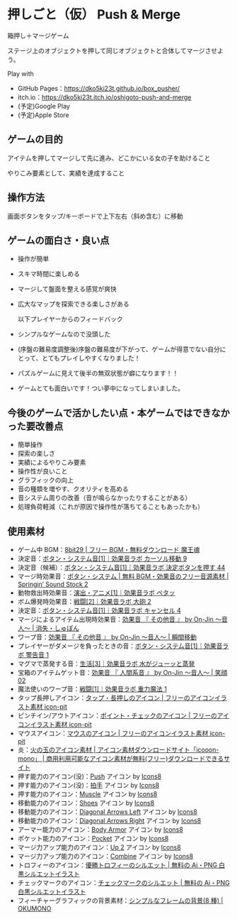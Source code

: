# 押しごと（仮） Push & Merge

箱押し＋マージゲーム

ステージ上のオブジェクトを押して同じオブジェクトと合体してマージさせよう。

Play with

- GitHub Pages：https://dko5ki23t.github.io/box_pusher/
- itch.io：https://dko5ki23t.itch.io/oshigoto-push-and-merge
- (予定)Google Play
- (予定)Apple Store

## ゲームの目的

アイテムを押してマージして先に進み、どこかにいる女の子を助けること

やりこみ要素として、実績を達成すること

## 操作方法

画面ボタンをタップ/キーボードで上下左右（斜め含む）に移動

## ゲームの面白さ・良い点

- 操作が簡単
- スキマ時間に楽しめる
- マージして盤面を整える感覚が爽快
- 広大なマップを探索できる楽しさがある

  以下プレイヤーからのフィードバック
- シンプルなゲームなので没頭した
- (序盤の難易度調整後)序盤の難易度が下がって、ゲームが得意でない自分にとって、とてもプレイしやすくなりました！
- パズルゲームに見えて後半の無双状態が癖になります！！
- ゲームとても面白いです！つい夢中になってしまいました。

## 今後のゲームで活かしたい点・本ゲームではできなかった要改善点

- 簡単操作
- 探索の楽しさ
- 実績によるやりこみ要素
- 操作性が良いこと
- グラフィックの向上
- 音の種類を増やす、クオリティを高める
- 音システム周りの改善（音が鳴らなかったりすることがある）
- 処理負荷軽減（これが原因で操作性が落ちてることもあったかも）

## 使用素材

- ゲーム中 BGM：[8bit29 | フリー BGM・無料ダウンロード 魔王魂](https://maou.audio/bgm_8bit29/)
- 決定音：[ボタン・システム音[1]｜効果音ラボ カーソル移動 9](https://soundeffect-lab.info/sound/button/)
- 決定音（候補）：[ボタン・システム音[1]｜効果音ラボ 決定ボタンを押す 44](https://soundeffect-lab.info/sound/button/)
- マージ時効果音：[ボタン・システム | 無料 BGM・効果音のフリー音源素材 | Springin’ Sound Stock 2](https://www.springin.org/sound-stock/category/system/page/2/)
- 動物救出時効果音：[演出・アニメ[1]｜効果音ラボ ペタッ](https://soundeffect-lab.info/sound/anime/)
- ボム爆発時効果音：[戦闘[2]｜効果音ラボ 大砲 2](https://soundeffect-lab.info/sound/battle/battle2.html)
- 決定音：[ボタン・システム音[1]｜効果音ラボ キャンセル 4](https://soundeffect-lab.info/sound/button/)
- マージによるアイテム出現時効果音：[効果音 『 その他音 』 by On-Jin ～音人～ | 消失・しゅぽん](https://on-jin.com/sound/ta.php)
- ワープ音：[効果音 『 その他音 』 by On-Jin ～音人～ | 瞬間移動](https://on-jin.com/sound/ta.php)
- プレイヤーがダメージを負ったときの音：[ボタン・システム音[1]｜効果音ラボ 警告音 1](https://soundeffect-lab.info/sound/button/)
- マグマで蒸発する音：[生活[3]｜効果音ラボ 水がジューッと蒸発](https://soundeffect-lab.info/sound/various/various3.html)
- 宝箱のアイテムゲット音：[効果音 『 人間系音 』 by On-Jin ～音人～ | 笑顔 02](https://on-jin.com/sound/hito.php)
- 魔法使いのワープ音：[戦闘[1]｜効果音ラボ 重力魔法 1](https://soundeffect-lab.info/sound/battle/)
- タップ長押しアイコン：[タップ・長押しのアイコン | フリーのアイコンイラスト素材 icon-pit](https://icon-pit.com/pictogram/9692)
- ピンチイン/アウトアイコン：[ポイント・チェックのアイコン | フリーのアイコンイラスト素材 icon-pit](https://icon-pit.com/pictogram/9311)
- マウスアイコン：[マウスのアイコン | フリーのアイコンイラスト素材 icon-pit](https://icon-pit.com/pictogram/1351)
- 炎：[火の玉のアイコン素材 | アイコン素材ダウンロードサイト「icooon-mono」 | 商用利用可能なアイコン素材が無料(フリー)ダウンロードできるサイト](https://icooon-mono.com/11143-%e7%81%ab%e3%81%ae%e7%8e%89%e3%81%ae%e3%82%a2%e3%82%a4%e3%82%b3%e3%83%b3%e7%b4%a0%e6%9d%90/)
- 押す能力のアイコン(没)：[Push](https://icons8.com/icon/55884/push) アイコン by [Icons8](https://icons8.com)
- 押す能力のアイコン(没)：[拍手](https://icons8.com/icon/tvj1aGNT22kb/applause) アイコン by [Icons8](https://icons8.com)
- 押す能力のアイコン：[Muscle](https://icons8.com/icon/4mOhSp6VyMZD/muscle) アイコン by [Icons8](https://icons8.com)
- 移動能力のアイコン：[Shoes](https://icons8.com/icon/22533/shoes) アイコン by [Icons8](https://icons8.com)
- 移動能力のアイコン：[Diagonal Arrows Left](https://icons8.com/icon/SbGzTSqTbwk9/diagonal-arrows-left) アイコン by [Icons8](https://icons8.com)
- 移動能力のアイコン：[Diagonal Arrows Right](https://icons8.com/icon/UTjIsvzATVuk/diagonal-arrows-right) アイコン by [Icons8](https://icons8.com)
- アーマー能力のアイコン：[Body Armor](https://icons8.com/icon/19573/body-armor) アイコン by [Icons8](https://icons8.com)
- ポケット能力のアイコン：[Pocket](https://icons8.com/icon/grz251ZvICLG/pocket) アイコン by [Icons8](https://icons8.com)
- マージ力アップ能力のアイコン：[Up 2](https://icons8.com/icon/XdZw2eW3vEVS/up-2) アイコン by [Icons8](https://icons8.com)
- マージ力アップ能力のアイコン：[Combine](https://icons8.com/icon/ZKMlZLbgN6Tn/combine) アイコン by [Icons8](https://icons8.com)
- トロフィーのアイコン：[優勝トロフィーのシルエット | 無料の Ai・PNG 白黒シルエットイラスト](https://www.silhouette-illust.com/illust/49259)
- チェックマークのアイコン：[チェックマークのシルエット | 無料の Ai・PNG 白黒シルエットイラスト](https://www.silhouette-illust.com/illust/1712)
- フィーチャーグラフィックの背景素材：[シンプルなフレームの背景(8 種) | OKUMONO](https://sozaino.site/archives/5840)
